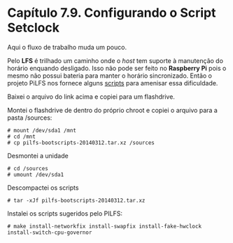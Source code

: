 # Capítulo 7.9. Configurando o Script Setclock

Aqui o fluxo de trabalho muda um pouco. 

Pelo **LFS** é trilhado um caminho onde o *host* tem suporte à manutenção do horário enquando desligado. Isso não pode ser feito no **Raspberry Pi** pois o mesmo não possui bateria para manter o horário sincronizado. Então o projeto PiLFS nos fornece alguns [scripts](http://www.intestinate.com/pilfs/scripts/pilfs-bootscripts-20140312.tar.xz) para amenisar essa dificuldade.

Baixei o arquivo do link acima e copiei para um flashdrive.

Montei o flashdrive de dentro do próprio chroot e copiei o arquivo para a pasta /sources:

```
# mount /dev/sda1 /mnt
# cd /mnt
# cp pilfs-bootscripts-20140312.tar.xz /sources

```

Desmontei a unidade

```
# cd /sources
# umount /dev/sda1

```

Descompactei os scripts

```
# tar -xJf pilfs-bootscripts-20140312.tar.xz

```

Instalei os scripts sugeridos pelo PILFS:

```
# make install-networkfix install-swapfix install-fake-hwclock install-switch-cpu-governor

```
